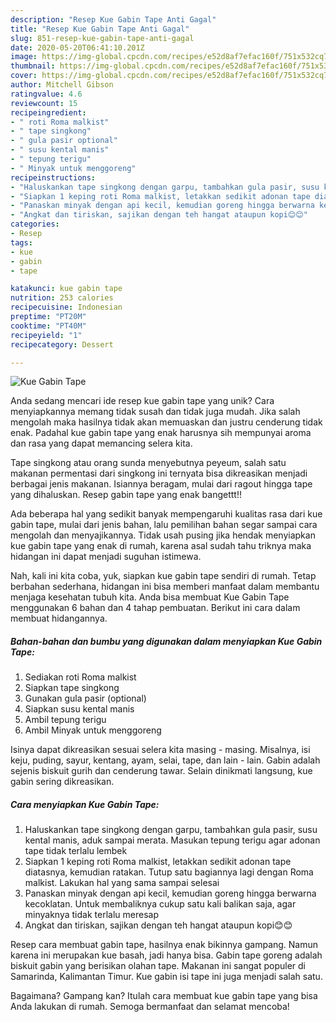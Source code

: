 ```yaml
---
description: "Resep Kue Gabin Tape Anti Gagal"
title: "Resep Kue Gabin Tape Anti Gagal"
slug: 851-resep-kue-gabin-tape-anti-gagal
date: 2020-05-20T06:41:10.201Z
image: https://img-global.cpcdn.com/recipes/e52d8af7efac160f/751x532cq70/kue-gabin-tape-foto-resep-utama.jpg
thumbnail: https://img-global.cpcdn.com/recipes/e52d8af7efac160f/751x532cq70/kue-gabin-tape-foto-resep-utama.jpg
cover: https://img-global.cpcdn.com/recipes/e52d8af7efac160f/751x532cq70/kue-gabin-tape-foto-resep-utama.jpg
author: Mitchell Gibson
ratingvalue: 4.6
reviewcount: 15
recipeingredient:
- " roti Roma malkist"
- " tape singkong"
- " gula pasir optional"
- " susu kental manis"
- " tepung terigu"
- " Minyak untuk menggoreng"
recipeinstructions:
- "Haluskankan tape singkong dengan garpu, tambahkan gula pasir, susu kental manis, aduk sampai merata. Masukan tepung terigu agar adonan tape tidak terlalu lembek"
- "Siapkan 1 keping roti Roma malkist, letakkan sedikit adonan tape diatasnya, kemudian ratakan. Tutup satu bagiannya lagi dengan Roma malkist. Lakukan hal yang sama sampai selesai"
- "Panaskan minyak dengan api kecil, kemudian goreng hingga berwarna kecoklatan. Untuk membaliknya cukup satu kali balikan saja, agar minyaknya tidak terlalu meresap"
- "Angkat dan tiriskan, sajikan dengan teh hangat ataupun kopi😊😊"
categories:
- Resep
tags:
- kue
- gabin
- tape

katakunci: kue gabin tape 
nutrition: 253 calories
recipecuisine: Indonesian
preptime: "PT20M"
cooktime: "PT40M"
recipeyield: "1"
recipecategory: Dessert

---
```



![Kue Gabin Tape](https://img-global.cpcdn.com/recipes/e52d8af7efac160f/751x532cq70/kue-gabin-tape-foto-resep-utama.jpg)

Anda sedang mencari ide resep kue gabin tape yang unik? Cara menyiapkannya memang tidak susah dan tidak juga mudah. Jika salah mengolah maka hasilnya tidak akan memuaskan dan justru cenderung tidak enak. Padahal kue gabin tape yang enak harusnya sih mempunyai aroma dan rasa yang dapat memancing selera kita.

Tape singkong atau orang sunda menyebutnya peyeum, salah satu makanan permentasi dari singkong ini ternyata bisa dikreasikan menjadi berbagai jenis makanan. Isiannya beragam, mulai dari ragout hingga tape yang dihaluskan. Resep gabin tape yang enak bangettt!!

Ada beberapa hal yang sedikit banyak mempengaruhi kualitas rasa dari kue gabin tape, mulai dari jenis bahan, lalu pemilihan bahan segar sampai cara mengolah dan menyajikannya. Tidak usah pusing jika hendak menyiapkan kue gabin tape yang enak di rumah, karena asal sudah tahu triknya maka hidangan ini dapat menjadi suguhan istimewa.


Nah, kali ini kita coba, yuk, siapkan kue gabin tape sendiri di rumah. Tetap berbahan sederhana, hidangan ini bisa memberi manfaat dalam membantu menjaga kesehatan tubuh kita. Anda bisa membuat Kue Gabin Tape menggunakan 6 bahan dan 4 tahap pembuatan. Berikut ini cara dalam membuat hidangannya.

<!--inarticleads1-->

##### Bahan-bahan dan bumbu yang digunakan dalam menyiapkan Kue Gabin Tape:

1. Sediakan  roti Roma malkist
1. Siapkan  tape singkong
1. Gunakan  gula pasir (optional)
1. Siapkan  susu kental manis
1. Ambil  tepung terigu
1. Ambil  Minyak untuk menggoreng


Isinya dapat dikreasikan sesuai selera kita masing - masing. Misalnya, isi keju, puding, sayur, kentang, ayam, selai, tape, dan lain - lain. Gabin adalah sejenis biskuit gurih dan cenderung tawar. Selain dinikmati langsung, kue gabin sering dikreasikan. 

<!--inarticleads2-->

##### Cara menyiapkan Kue Gabin Tape:

1. Haluskankan tape singkong dengan garpu, tambahkan gula pasir, susu kental manis, aduk sampai merata. Masukan tepung terigu agar adonan tape tidak terlalu lembek
1. Siapkan 1 keping roti Roma malkist, letakkan sedikit adonan tape diatasnya, kemudian ratakan. Tutup satu bagiannya lagi dengan Roma malkist. Lakukan hal yang sama sampai selesai
1. Panaskan minyak dengan api kecil, kemudian goreng hingga berwarna kecoklatan. Untuk membaliknya cukup satu kali balikan saja, agar minyaknya tidak terlalu meresap
1. Angkat dan tiriskan, sajikan dengan teh hangat ataupun kopi😊😊


Resep cara membuat gabin tape, hasilnya enak bikinnya gampang. Namun karena ini merupakan kue basah, jadi hanya bisa. Gabin tape goreng adalah biskuit gabin yang berisikan olahan tape. Makanan ini sangat populer di Samarinda, Kalimantan Timur. Kue gabin isi tape ini juga menjadi salah satu. 

Bagaimana? Gampang kan? Itulah cara membuat kue gabin tape yang bisa Anda lakukan di rumah. Semoga bermanfaat dan selamat mencoba!
